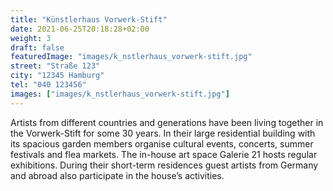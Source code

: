 ```yaml
---
title: "Künstlerhaus Vorwerk-Stift"
date: 2021-06-25T20:18:28+02:00
weight: 3
draft: false
featuredImage: "images/k_nstlerhaus_vorwerk-stift.jpg"
street: "Straße 123"
city: "12345 Hamburg"
tel: "040 123456"
images: ["images/k_nstlerhaus_vorwerk-stift.jpg"]
---
```


Artists from different countries and generations have been living together in the Vorwerk-Stift for some 30 years. In their large residential building
with its spacious garden members organise cultural events, concerts, summer festivals and flea markets. The in-house art space Galerie 21
hosts regular exhibitions. During their short-term residences guest artists from Germany and abroad also participate in the house’s activities.
